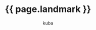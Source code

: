 ---
layout: photo
img: 'img/2017-04-14'
landmark: [Lima]
categories: [Peru]
tags: [city, culture]
title: "{{ page.landmark }}"
author: kuba
description: "Photos from {{ page.landmark }}"
---